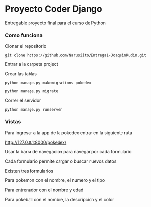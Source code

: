 # Proyecto Coder Django
Entregable proyecto final para el curso de Python 

### Como funciona 
Clonar el repositorio

`git clone https://github.com/Narusiito/Entrega1-JoaquinRudin.git`

Entrar a la carpeta project

Crear las tablas

`python manage.py makemigrations pokedex`

`python manage.py migrate`

Correr el servidor

`python manage.py runserver`

### Vistas
Para ingresar a la app de la pokedex entrar en la siguiente ruta

http://127.0.0.1:8000/pokedex/

Usar la barra de navegacion para navegar por cada formulario

Cada formulario permite cargar o buscar nuevos datos

Existen tres formularios 

Para pokemon con el nombre, el numero y el tipo

Para entrenador con el nombre y edad

Para pokeball con el nombre, la descripcion y el color